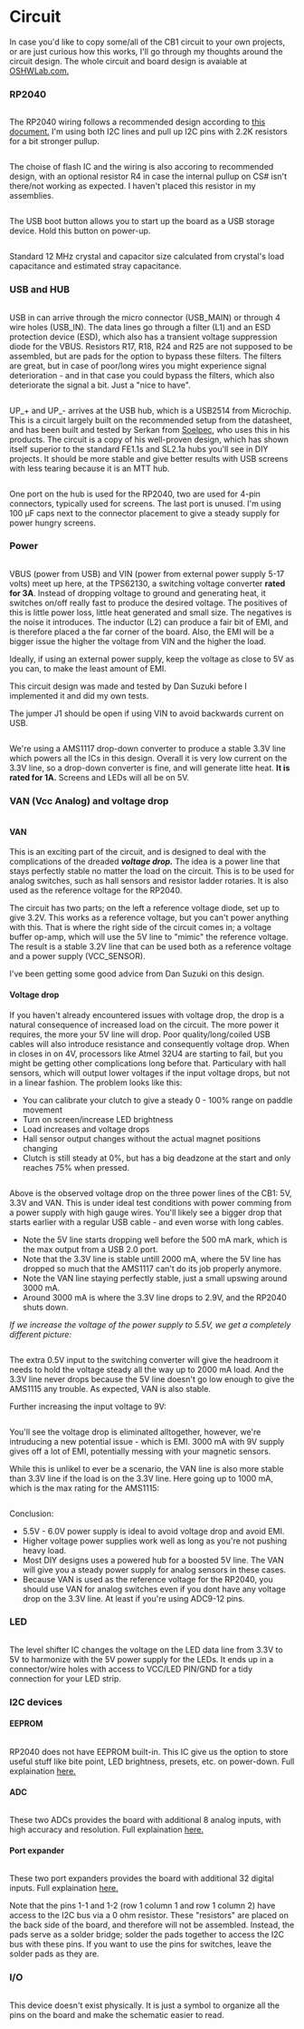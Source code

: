# Circuit

In case you'd like to copy some/all of the CB1 circuit to your own projects, or are just curious how this works, I'll go through my thoughts around the circuit design. The whole circuit and board design is avaiable at[ OSHWLab.com.](https://oshwlab.com/andreasdahl1987/dahl-design-cb1)

### RP2040

<figure><img src="../.gitbook/assets/image (24).png" alt=""><figcaption></figcaption></figure>

The RP2040 wiring follows a recommended design according to [this document.](https://datasheets.raspberrypi.com/rp2040/hardware-design-with-rp2040.pdf) I'm using both I2C lines and pull up I2C pins with 2.2K resistors for a bit stronger pullup.&#x20;

<figure><img src="../.gitbook/assets/image (34).png" alt=""><figcaption></figcaption></figure>

The choise of flash IC and the wiring is also accoring to recommended design, with an optional resistor R4 in case the internal pullup on CS# isn't there/not working as expected. I haven't placed this resistor in my assemblies.&#x20;

<figure><img src="../.gitbook/assets/image (74).png" alt=""><figcaption></figcaption></figure>

The USB boot button allows you to start up the board as a USB storage device. Hold this button on power-up.&#x20;

<figure><img src="../.gitbook/assets/image (45).png" alt=""><figcaption></figcaption></figure>

Standard 12 MHz crystal and capacitor size calculated from crystal's load capacitance and estimated stray capacitance.

### USB and HUB

<figure><img src="../.gitbook/assets/image (71).png" alt=""><figcaption></figcaption></figure>

USB in can arrive through the micro connector (USB\_MAIN) or through 4 wire holes (USB\_IN). The data lines go through a filter (L1) and an ESD protection device (ESD), which also has a transient voltage suppression diode for the VBUS. Resistors R17, R18, R24 and R25 are not supposed to  be assembled, but are pads for the option to bypass these filters. The filters are great, but in case of poor/long wires you might experience signal deterioration - and in that case you could bypass the filters, which also deteriorate the signal a bit. Just a "nice to have".&#x20;

<figure><img src="../.gitbook/assets/image (11) (1) (1).png" alt=""><figcaption></figcaption></figure>

UP\_+ and UP\_- arrives at the USB hub, which is a USB2514 from Microchip. This is a circuit largely built on the recommended setup from the datasheet, and has been built and tested by Serkan from [Soelpec](https://soelpec.com/), who uses this in his products. The circuit is a copy of his well-proven design, which has shown itself superior to the standard FE1.1s and SL2.1a hubs you'll see in DIY projects. It should be more stable and give better results with USB screens with less tearing because it is an MTT hub.&#x20;

<figure><img src="../.gitbook/assets/image (43).png" alt=""><figcaption></figcaption></figure>

One port on the hub is used for the RP2040, two are used for 4-pin connectors, typically used for screens. The last port is unused. I'm using 100 µF caps next to the connector placement to give a steady supply for power hungry screens.

### Power

<figure><img src="../.gitbook/assets/image (58).png" alt=""><figcaption></figcaption></figure>

VBUS (power from USB) and VIN (power from external power supply 5-17 volts) meet up here, at the TPS62130, a switching voltage converter **rated for 3A**. Instead of dropping voltage to ground and generating heat, it switches on/off really fast to produce the desired voltage. The positives of this is little power loss, little heat generated and small size. The negatives is the noise it introduces. The inductor (L2) can produce a fair bit of EMI, and is therefore placed a the far corner of the board. Also, the EMI will be a bigger issue the higher the voltage from VIN and the higher the load.&#x20;

Ideally, if using an external power supply, keep the voltage as close to 5V as you can, to make the least amount of EMI.&#x20;

This circuit design was made and tested by Dan Suzuki before I implemented it and did my own tests.&#x20;

The jumper J1 should be open if using VIN to avoid backwards current on USB.&#x20;

<figure><img src="../.gitbook/assets/image (5) (1) (1) (1).png" alt=""><figcaption></figcaption></figure>

We're using a AMS1117 drop-down converter to produce a stable 3.3V line which powers all the ICs in this design. Overall it is very low current on the 3.3V line, so a drop-down converter is fine, and will generate litte heat. **It is rated for 1A.** Screens and LEDs will all be on 5V.&#x20;

### VAN (Vcc Analog) and voltage drop

<figure><img src="../.gitbook/assets/image (25).png" alt=""><figcaption></figcaption></figure>

#### VAN

This is an exciting part of the circuit, and is designed to deal with the complications of the dreaded _**voltage drop.**_ The idea is a power line that stays perfectly stable no matter the load on the circuit. This is to be used for analog switches, such as hall sensors and resistor ladder rotaries. It is also used as the reference voltage for the RP2040.&#x20;

The circuit has two parts; on the left a reference voltage diode, set up to give 3.2V. This works as a reference voltage, but you can't power anything with this. That is where the right side of the circuit comes in; a voltage buffer op-amp, which will use the 5V line to "mimic" the reference voltage. The result is a stable 3.2V line that can be used both as a reference voltage and a power supply (VCC\_SENSOR).&#x20;

I've been getting some good advice from Dan Suzuki on this design.&#x20;

#### Voltage drop

If you haven't already encountered issues with voltage drop, the drop is a natural consequence of increased load on the circuit. The more power it requires, the more your 5V line will drop. Poor quality/long/coiled USB cables will also introduce resistance and consequently voltage drop. When in closes in on 4V, processors like Atmel 32U4 are starting to fail, but you might be getting other complications long before that. Particulary with hall sensors, which will output lower voltages if the input voltage drops, but not in a linear fashion. The problem looks like this:

* You can calibrate your clutch to give a steady 0 - 100% range on paddle movement
* Turn on screen/increase LED brightness
* Load increases and voltage drops
* Hall sensor output changes without the actual magnet positions changing
* Clutch is still steady at 0%, but has a big deadzone at the start and only reaches 75% when pressed.&#x20;

<figure><img src="../.gitbook/assets/image (31).png" alt=""><figcaption></figcaption></figure>

Above is the observed voltage drop on the three power lines of the CB1: 5V, 3.3V and VAN. This is under ideal test conditions with power comming from a power supply with high gauge wires. You'll likely see a bigger drop that starts earlier with a regular USB cable - and even worse with long cables.&#x20;

* Note the 5V line starts dropping well before the 500 mA mark, which is the max output from a USB 2.0 port.&#x20;
* Note that the 3.3V line is stable untill 2000 mA, where the 5V line has dropped so much that the AMS1117 can't do its job properly anymore.
* Note the VAN line staying perfectly stable, just a small upswing around 3000 mA.&#x20;
* Around 3000 mA is where the 3.3V line drops to 2.9V, and the RP2040 shuts down.

_If we increase the voltage of the power supply to 5.5V, we get a completely different picture:_

<figure><img src="../.gitbook/assets/image (51).png" alt=""><figcaption></figcaption></figure>

The extra 0.5V input to the switching converter will give the headroom it needs to hold the voltage steady all the way up to 2000 mA load. And the 3.3V line never drops because the 5V line doesn't go low enough to give the AMS1115 any trouble. As expected, VAN is also stable.&#x20;

Further increasing the input voltage to 9V:

<figure><img src="../.gitbook/assets/image (56).png" alt=""><figcaption></figcaption></figure>

You'll see the voltage drop is eliminated alltogether, however, we're intruducing a new potential issue - which is EMI. 3000 mA with 9V supply gives off a lot of EMI, potentially messing with your magnetic sensors.&#x20;

While this is unlikel to ever be a scenario, the VAN line is also more stable than 3.3V line if the load is on the 3.3V line. Here going up to 1000 mA, which is the max rating for the AMS1115:

<figure><img src="../.gitbook/assets/image (41).png" alt=""><figcaption></figcaption></figure>

Conclusion:

* 5.5V - 6.0V power supply is ideal to avoid voltage drop and avoid EMI.
* Higher voltage power supplies work well as long as you're not pushing heavy load.
* Most DIY designs uses a powered hub for a boosted 5V line. The VAN will give you a steady power supply for analog sensors in these cases.
* Because VAN is used as the reference voltage for the RP2040, you should use VAN for analog switches even if you dont have any voltage drop on the 3.3V line. At least if you're using ADC9-12 pins.&#x20;

### LED

<figure><img src="../.gitbook/assets/image (73).png" alt=""><figcaption></figcaption></figure>

The level shifter IC changes the voltage on the LED data line from 3.3V to 5V to harmonize with the 5V power supply for the LEDs. It ends up in a connector/wire holes with access to VCC/LED PIN/GND for a tidy connection for your LED strip.&#x20;

### I2C devices

#### EEPROM

<figure><img src="../.gitbook/assets/image (29).png" alt=""><figcaption></figcaption></figure>

RP2040 does not have EEPROM built-in. This IC give us the option to store useful stuff like bite point, LED brightness, presets, etc. on power-down. Full explaination [here.](../2.-wiring/eeprom.md)

#### ADC

<figure><img src="../.gitbook/assets/image (37).png" alt=""><figcaption></figcaption></figure>

These two ADCs provides the board with additional 8 analog inputs, with high accuracy and resolution. Full explaination [here.](../2.-wiring/analog/external-adc.md#a-ds1115)

#### Port expander

<figure><img src="../.gitbook/assets/image (97).png" alt=""><figcaption></figcaption></figure>

These two port expanders provides the board with additional 32 digital inputs. Full explaination [here.](../2.-wiring/switch-inputs/port-expander.md)&#x20;

Note that the pins 1-1 and 1-2 (row 1 column 1 and row 1 column 2) have access to the I2C bus via a 0 ohm resistor. These "resistors" are placed on the back side of the board, and therefore will not be assembled. Instead, the pads serve as a solder bridge; solder the pads together to access the I2C bus with these pins. If you want to use the pins for switches, leave the solder pads as they are.

### I/O

<figure><img src="../.gitbook/assets/image (21).png" alt=""><figcaption></figcaption></figure>

This device doesn't exist physically. It is just a symbol to organize all the pins on the board and make the schematic easier to read.&#x20;
